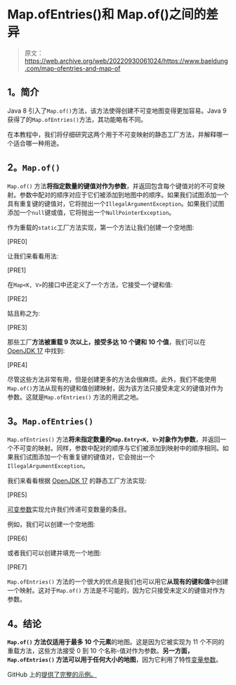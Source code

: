 # Map.ofEntries()和 Map.of()之间的差异

> 原文：<https://web.archive.org/web/20220930061024/https://www.baeldung.com/map-ofentries-and-map-of>

## **1。简介**

Java 8 引入了`Map.of()`方法，该方法使得创建不可变地图变得更加容易。Java 9 获得了的`Map.ofEntries()`方法，其功能略有不同。

在本教程中，我们将仔细研究这两个用于不可变映射的静态工厂方法，并解释哪一个适合哪一种用途。

## **2。`Map.of()`**

`Map.of()` 方法**将指定数量的键值对作为参数**，并返回包含每个键值对的不可变映射。参数中配对的顺序对应于它们被添加到地图中的顺序。如果我们试图添加一个具有重复键的键值对，它将抛出一个`IllegalArgumentException`。如果我们试图添加一个`null`键或值，它将抛出一个`NullPointerException`。

作为重载的`static`工厂方法实现，第一个方法让我们创建一个空地图:

[PRE0]

让我们来看看用法:

[PRE1]

在`Map<K, V>`的接口中还定义了一个方法，它接受一个键和值:

[PRE2]

姑且称之为:

[PRE3]

那些工厂**方法被重载 9 次以上，接受多达 10 个键和 10 个值**，我们可以在 [OpenJDK 17](https://web.archive.org/web/20221208143859/https://openjdk.org/projects/jdk/17/) 中找到:

[PRE4]

尽管这些方法非常有用，但是创建更多的方法会很麻烦。此外，我们不能使用`Map.of()`方法从现有的键和值创建映射，因为该方法只接受未定义的键值对作为参数。这就是`Map.ofEntries()` 方法的用武之地。

## **3。`Map.ofEntries()`**

`Map.ofEntries()` 方法**将未指定数量的`Map.Entry<K, V>`对象作为参数**，并返回一个不可变的映射。同样，参数中配对的顺序与它们被添加到映射中的顺序相同。如果我们试图添加一个有重复键的键值对，它会抛出一个`IllegalArgumentException`。

我们来看看根据 [OpenJDK 17](https://web.archive.org/web/20221208143859/https://openjdk.org/projects/jdk/17/) 的静态工厂方法实现:

[PRE5]

[可变参数](/web/20221208143859/https://www.baeldung.com/java-varargs)实现允许我们传递可变数量的条目。

例如，我们可以创建一个空地图:

[PRE6]

或者我们可以创建并填充一个地图:

[PRE7]

`Map.ofEntries()` 方法的一个很大的优点是我们也可以用它**从现有的键和值**中创建一个映射。这对于`Map.of()` 方法是不可能的，因为它只接受未定义的键值对作为参数。

## **4。结论**

**`Map.of()` 方法仅适用于最多 10 个元素**的地图。这是因为它被实现为 11 个不同的重载方法，这些方法接受 0 到 10 个名称-值对作为参数。**另一方面，`Map.ofEntries()` 方法可以用于任何大小的地图**，因为它利用了特性[变量参数](/web/20221208143859/https://www.baeldung.com/java-varargs)。

GitHub 上的[提供了完整的示例。](https://web.archive.org/web/20221208143859/https://github.com/eugenp/tutorials/tree/master/core-java-modules/core-java-collections-maps-5)